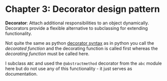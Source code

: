 # Chapter 3: Decorator design pattern

**Decorator**: Attach additional responsibilities to an object dynamically. Decorators provide a flexible alternative to subclassing for extending functionality.

Not quite the same as python [decorator syntax](https://docs.python.org/3/reference/compound_stmts.html#grammar-token-decorators) as in python you call the _decorated function_ and the decorating function is called first whereas the _decorating function_ must be called here.

I subclass `ABC` and used the `@abstractmethod` decorator from the `abc` module here but do not use any of this functionality - it just serves as documentation.
